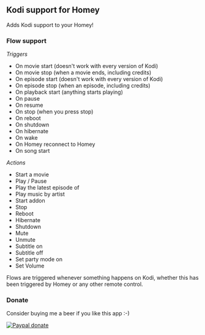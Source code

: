 ## Kodi support for Homey
Adds Kodi support to your Homey!

### Flow support
*Triggers*
* On movie start (doesn't work with every version of Kodi)
* On movie stop (when a movie ends, including credits)
* On episode start (doesn't work with every version of Kodi)
* On episode stop (when an episode, including credits)
* On playback start (anything starts playing)
* On pause  
* On resume 
* On stop (when you press stop)
* On reboot
* On shutdown
* On hibernate
* On wake
* On Homey reconnect to Homey
* On song start

*Actions*
* Start a movie
* Play / Pause
* Play the latest episode of
* Play music by artist
* Start addon
* Stop
* Reboot
* Hibernate
* Shutdown
* Mute
* Unmute
* Subtitle on
* Subtitle off
* Set party mode on
* Set Volume

Flows are triggered whenever something happens on Kodi, whether this has been triggered by Homey or any other remote control.

### Donate
Consider buying me a beer if you like this app :-)

[![Paypal donate][pp-donate-image]][pp-donate-link]

[pp-donate-link]: https://www.paypal.com/cgi-bin/webscr?cmd=_donations&business=D7H2GG32VETVW&lc=AU&item_number=homey%2dapps&currency_code=AUD&bn=PP%2dDonationsBF%3abtn_donateCC_LG%2egif%3aNonHosted
[pp-donate-image]: https://www.paypalobjects.com/en_US/i/btn/btn_donateCC_LG.gif
